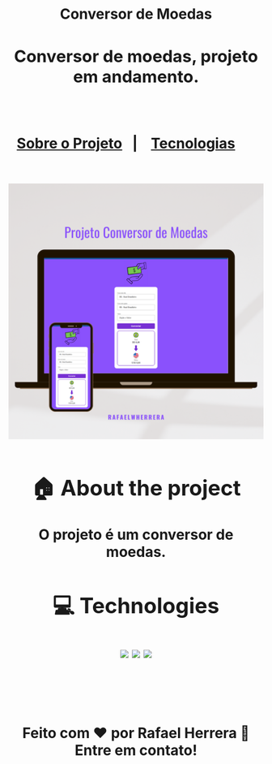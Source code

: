 <div class="markdown-heading" dir="auto">
  
  <h1 align="center" tabindex="-1" class="heading-element" dir="auto">
    <font style="vertical-align: inherit;">
      <font style="vertical-align: inherit;">
        Conversor de Moedas
        
  <h3 align="center"> Conversor de moedas, projeto em andamento. </h3>

<br>

<p align="center">
  <a href="#house-about-the-project">Sobre o Projeto</a>&nbsp;&nbsp;&nbsp;|&nbsp;&nbsp;&nbsp;
  <a href="#computer-technologies">Tecnologias</a>&nbsp;&nbsp;&nbsp;&nbsp;&nbsp;&nbsp;
</p>

<br>

<img src="https://github.com/rafaelwherrera/Conversor-de-Moedas/blob/main/assets/mkp.png?raw=true"/>
<br>

## :house: About the project

<p dir="auto"><font style="vertical-align: inherit;"><font style="vertical-align: inherit;">O projeto é um conversor de moedas.
</font></font><br></p>

## :computer: Technologies

<img src="https://img.shields.io/badge/HTML5-E34F26?style=for-the-badge&logo=html5&logoColor=white" /> <img src="https://img.shields.io/badge/CSS3-1572B6?style=for-the-badge&logo=css3&logoColor=white"/> <img src="https://img.shields.io/badge/JavaScript-F7DF1E?style=for-the-badge&logo=javascript&logoColor=black" />

<br><br>

Feito com ♥ por Rafael Herrera 👋 Entre em contato!


